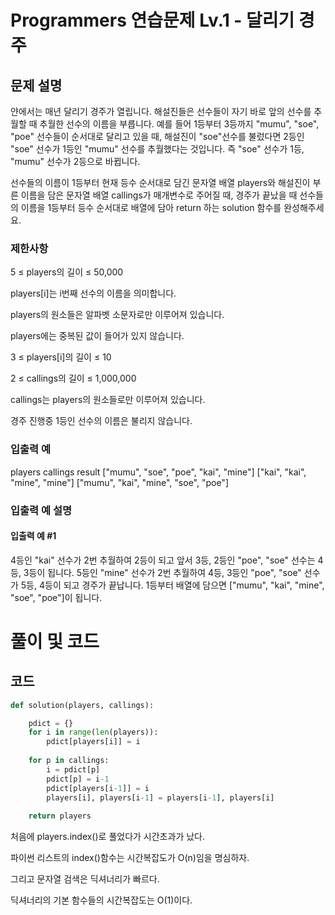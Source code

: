 # Programmers 연습문제 Lv.1 - 달리기 경주
## 문제 설명
얀에서는 매년 달리기 경주가 열립니다. 해설진들은 선수들이 자기 바로 앞의 선수를 추월할 때 추월한 선수의 이름을 부릅니다. 예를 들어 1등부터 3등까지 "mumu", "soe", "poe" 선수들이 순서대로 달리고 있을 때, 해설진이 "soe"선수를 불렀다면 2등인 "soe" 선수가 1등인 "mumu" 선수를 추월했다는 것입니다. 즉 "soe" 선수가 1등, "mumu" 선수가 2등으로 바뀝니다.

선수들의 이름이 1등부터 현재 등수 순서대로 담긴 문자열 배열 players와 해설진이 부른 이름을 담은 문자열 배열 callings가 매개변수로 주어질 때, 경주가 끝났을 때 선수들의 이름을 1등부터 등수 순서대로 배열에 담아 return 하는 solution 함수를 완성해주세요.

### 제한사항
5 ≤ players의 길이 ≤ 50,000

players[i]는 i번째 선수의 이름을 의미합니다.

players의 원소들은 알파벳 소문자로만 이루어져 있습니다.

players에는 중복된 값이 들어가 있지 않습니다.

3 ≤ players[i]의 길이 ≤ 10

2 ≤ callings의 길이 ≤ 1,000,000

callings는 players의 원소들로만 이루어져 있습니다.

경주 진행중 1등인 선수의 이름은 불리지 않습니다.

### 입출력 예
players	callings	result
["mumu", "soe", "poe", "kai", "mine"]	["kai", "kai", "mine", "mine"]	["mumu", "kai", "mine", "soe", "poe"]

### 입출력 예 설명

#### 입출력 예 #1

4등인 "kai" 선수가 2번 추월하여 2등이 되고 앞서 3등, 2등인 "poe", "soe" 선수는 4등, 3등이 됩니다. 5등인 "mine" 선수가 2번 추월하여 4등, 3등인 "poe", "soe" 선수가 5등, 4등이 되고 경주가 끝납니다. 1등부터 배열에 담으면 ["mumu", "kai", "mine", "soe", "poe"]이 됩니다.


# 풀이 및 코드
## 코드
```python
def solution(players, callings):

    pdict = {}
    for i in range(len(players)):
        pdict[players[i]] = i
    
    for p in callings:
        i = pdict[p]
        pdict[p] = i-1
        pdict[players[i-1]] = i
        players[i], players[i-1] = players[i-1], players[i]
    
    return players
```

처음에 players.index()로 풀었다가 시간초과가 났다.

파이썬 리스트의 index()함수는 시간복잡도가 O(n)임을 명심하자.

그리고 문자열 검색은 딕셔너리가 빠르다.

딕셔너리의 기본 함수들의 시간복잡도는 O(1)이다.







